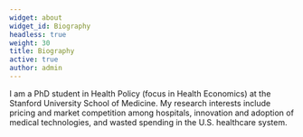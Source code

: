 ```yaml
---
widget: about
widget_id: Biography
headless: true
weight: 30
title: Biography
active: true
author: admin
---
```

I am a PhD student in Health Policy (focus in Health Economics) at the Stanford University School of Medicine. My research interests include pricing and market competition among hospitals, innovation and adoption of medical technologies, and wasted spending in the U.S. healthcare system.